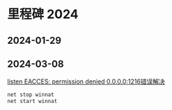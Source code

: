 # 里程碑 2024

## 2024-01-29

## 2024-03-08

[listen EACCES: permission denied 0.0.0.0:1216错误解决](https://github.com/vitejs/vite/issues/5801)

```bash
net stop winnat
net start winnat
```